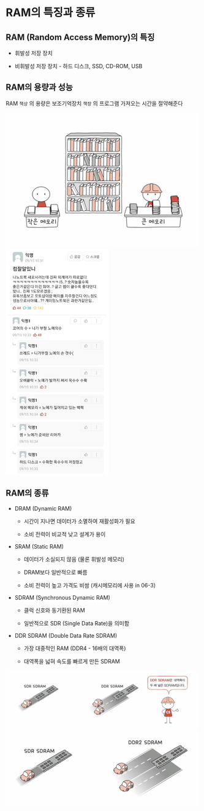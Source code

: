 # RAM의 특징과 종류

## RAM (Random Access Memory)의 특징

- 휘발성 저장 장치

- 비휘발성 저장 장치 - 하드 디스크, SSD, CD-ROM, USB

## RAM의 용량과 성능

RAM `책상` 의 용량은 보조기억장치 `책장` 의 프로그램 가져오는 시간을 절약해준다

<img src="06_1_RAM의_특징과_종류_assets/bbdfdce03073870215040b941f47d84539c7119d.png" title="" alt="" width="529">

<img title="" src="06_1_RAM의_특징과_종류_assets/0531ef480186f116501958b9f416218c79e9da5d.jpg" alt="" width="268">

## RAM의 종류

- DRAM (Dynamic RAM)
  
  - 시간이 지나면 데이터가 소멸하여 재활성화가 필요
  
  - 소비 전력이 비교적 낮고 설계가 용이

- SRAM (Static RAM)
  
  - 데이터가 소실되지 않음 (물론 휘발성 메모리)
  
  - DRAM보다 일반적으로 빠름
  
  - 소비 전력이 높고 가격도 비쌈 (캐시메모리에 사용 in 06-3)

- SDRAM (Synchronous Dynamic RAM)
  
  - 클럭 신호와 동기환된 RAM
  
  - 일반적으로 SDR (Single Data Rate)을 의미함

- DDR SDRAM (Double Data Rate SDRAM)
  
  - 가장 대중적인 RAM (DDR4 - 16배의 대역폭)
  
  - 대역폭을 넓혀 속도를 빠르게 만든 SDRAM

<img src="06_1_RAM의_특징과_종류_assets/f6186a1d114229d2993a139b7597b659c7bf7a00.png" title="" alt="" width="529">

<img src="06_1_RAM의_특징과_종류_assets/955af9da1aff899eb82b3121958977cf20f624f3.png" title="" alt="" width="528">
